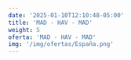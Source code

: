```yaml
---
date: '2025-01-10T12:10:48-05:00'
title: 'MAD - HAV - MAD'
weight: 5
oferta: 'MAD - HAV - MAD'
img: '/img/ofertas/España.png'
---
```

